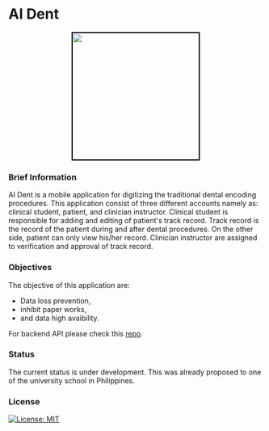 # AI Dent
<p align="center"><img src="https://i.imgur.com/JaDB94m.png" width="250px" style="border: solid 2px black;"></p>

### Brief Information
AI Dent is a mobile application for digitizing the traditional dental encoding procedures. This application consist of three different accounts namely as: clinical student, patient, and clinician instructor. Clinical student is responsible for adding and editing of patient's track record. Track record is the record of the patient during and after dental procedures. On the other side, patient can only view his/her record. Clinician instructor are assigned to verification and approval of track record.

### Objectives
The objective of this application are:
- Data loss prevention,
- inhibit paper works, 
- and data high avaibility.


For backend API please check this <a href="https://github.com/king-ds/dental_api">repo</a>.

### Status
The current status is under development. This was already proposed to one of the university school in Philippines.

### License
[![License: MIT](https://img.shields.io/badge/License-MIT-yellow.svg)](https://github.com/king-ds/AI-Dent/blob/master/LICENSE)
